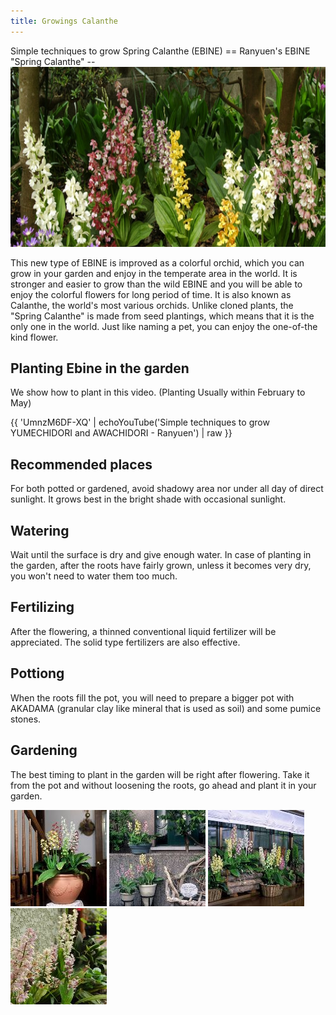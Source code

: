 ```yaml
---
title: Growings Calanthe
---
```

<link rel="stylesheet" href="/assets/stylesheets/calanthe.css" />
Simple techniques to grow Spring Calanthe (EBINE)
==
Ranyuen's EBINE "Spring Calanthe"
--
<img src="/assets/images/growings_iikanzi.jpg" width="722" height="288" alt="Spring Calanthe (EBINE) - Ranyuen" />

This new type of EBINE is improved as a colorful orchid, which you can grow in your garden and enjoy in the temperate area in the world. It is stronger and easier to grow than the wild EBINE and you will be able to enjoy the colorful flowers for long period of time. It is also known as Calanthe, the world's most various orchids. Unlike cloned plants, the "Spring Calanthe" is made from seed plantings, which means that it is the only one in the world. Just like naming a pet, you can enjoy the one-of-the kind flower.

Planting Ebine in the garden
--
We show how to plant in this video. (Planting Usually within February to May)

<div class="youtube-block">
{{ 'UmnzM6DF-XQ' | echoYouTube('Simple techniques to grow YUMECHIDORI and AWACHIDORI - Ranyuen') | raw }}
</div>

Recommended places
--
For both potted or gardened, avoid shadowy area nor under all day of direct sunlight. It grows best in the bright shade with occasional sunlight.

Watering
--
Wait until the surface is dry and give enough water. In case of planting in the garden, after the roots have fairly grown, unless it becomes very dry, you won't need to water them too much.

Fertilizing
--
After the flowering, a thinned conventional liquid fertilizer will be appreciated. The solid type fertilizers are also effective.

Pottiong
--
When the roots fill the pot, you will need to prepare a bigger pot with AKADAMA (granular clay like mineral that is used as soil) and some pumice stones.

Gardening
--
The best timing to plant in the garden will be right after flowering. Take it from the pot and without loosening the roots, go ahead and plant it in your garden.

![Spring Calanthe (EBINE) - Ranyuen](/assets/images/growings_bo2.jpg)
![Spring Calanthe (EBINE) - Ranyuen](/assets/images/growings_bo3.jpg)
![Spring Calanthe (EBINE) - Ranyuen](/assets/images/growings_bo4.jpg)
![Spring Calanthe (EBINE) - Ranyuen](/assets/images/growings_bo5.jpg)
